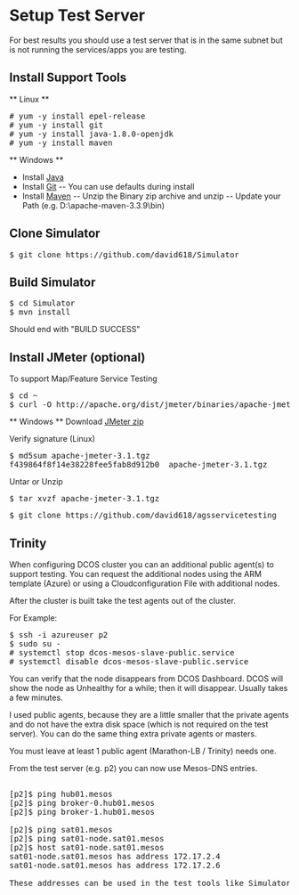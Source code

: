 # Setup Test Server

For best results you should use a test server that is in the same subnet but is not running the services/apps you are testing.

## Install Support Tools

** Linux **
<pre>
# yum -y install epel-release
# yum -y install git
# yum -y install java-1.8.0-openjdk
# yum -y install maven
</pre>

** Windows **
- Install [Java](http://www.oracle.com/technetwork/java/javase/downloads/jdk8-downloads-2133151.html)
- Install [Git](https://git-scm.com/download/win) 
  -- You can use defaults during install
- Install [Maven](https://maven.apache.org/download.cgi)
  -- Unzip the Binary zip archive and unzip
  -- Update your Path (e.g.  D:\apache-maven-3.3.9\bin)

## Clone Simulator
<pre>
$ git clone https://github.com/david618/Simulator
</pre>

## Build Simulator
<pre>
$ cd Simulator
$ mvn install
</pre>
Should end with "BUILD SUCCESS"

## Install JMeter (optional)
To support Map/Feature Service Testing
<pre>
$ cd ~
$ curl -O http://apache.org/dist/jmeter/binaries/apache-jmeter-3.1.tgz
</pre>

** Windows **
Download [JMeter zip](http://jmeter.apache.org/download_jmeter.cgi)

Verify signature (Linux)
<pre>
$ md5sum apache-jmeter-3.1.tgz
f439864f8f14e38228fee5fab8d912b0  apache-jmeter-3.1.tgz
</pre>

Untar or Unzip
<pre>
$ tar xvzf apache-jmeter-3.1.tgz
</pre>

<pre>
$ git clone https://github.com/david618/agsservicetesting
</pre>

## Trinity

When configuring DCOS cluster you can an additional public agent(s) to support testing.  You can request the additional nodes using the ARM template (Azure) or using a Cloudconfiguration File with additional nodes.  

After the cluster is built take the test agents out of the cluster. 

For Example:

<pre>
$ ssh -i azureuser p2
$ sudo su -
# systemctl stop dcos-mesos-slave-public.service
# systemctl disable dcos-mesos-slave-public.service
</pre>

You can verify that the node disappears from DCOS Dashboard. DCOS will show the node as Unhealthy for a while; then it will disappear.  Usually takes a few minutes.

I used public agents, because they are a little smaller that the private agents and do not have the extra disk space (which is not required on the test server).  You can do the same thing extra private agents or masters.  

You must leave at least 1 public agent (Marathon-LB / Trinity) needs one.

From the test server (e.g. p2) you can now use Mesos-DNS entries.

<pre>

[p2]$ ping hub01.mesos
[p2]$ ping broker-0.hub01.mesos
[p2]$ ping broker-1.hub01.mesos

[p2]$ ping sat01.mesos
[p2]$ ping sat01-node.sat01.mesos
[p2]$ host sat01-node.sat01.mesos
sat01-node.sat01.mesos has address 172.17.2.4
sat01-node.sat01.mesos has address 172.17.2.6

These addresses can be used in the test tools like Simulator; instead of using IP's.
</pre>

